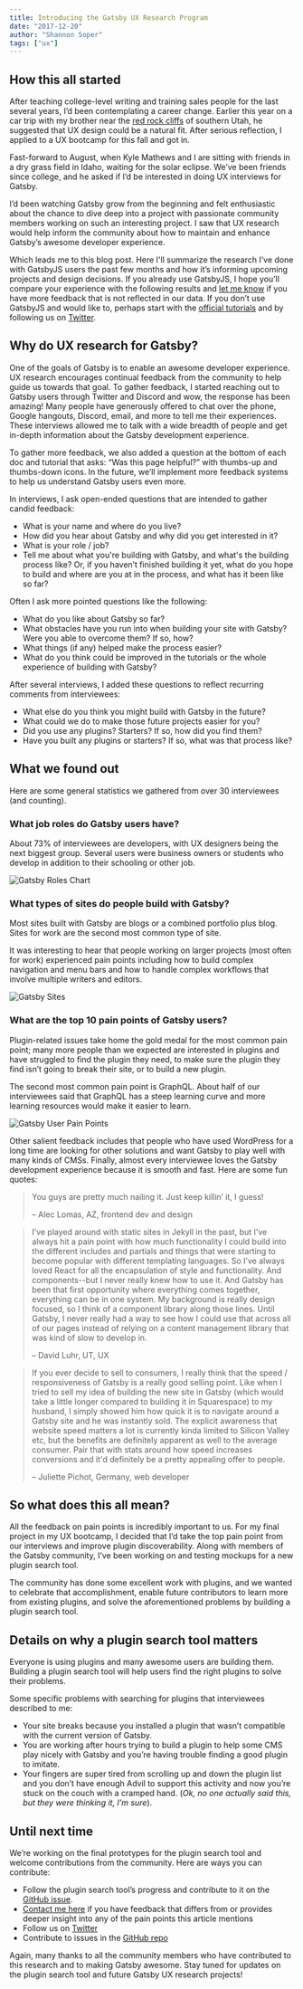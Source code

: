 ```yaml
---
title: Introducing the Gatsby UX Research Program
date: "2017-12-20"
author: "Shannon Soper"
tags: ["ux"]
---
```


## How this all started

After teaching college-level writing and training sales people for the last several years, I’d been contemplating a career change. Earlier this year on a car trip with my brother near the [red rock cliffs](https://utah.com/hiking/st-george) of southern Utah, he suggested that UX design could be a natural fit. After serious reflection, I applied to a UX bootcamp for this fall and got in.

Fast-forward to August, when Kyle Mathews and I are sitting with friends in a dry grass field in Idaho, waiting for the solar eclipse. We’ve been friends since college, and he asked if I’d be interested in doing UX interviews for Gatsby.

I’d been watching Gatsby grow from the beginning and felt enthusiastic about the chance to dive deep into a project with passionate community members working on such an interesting project. I saw that UX research would help inform the community about how to maintain and enhance Gatsby’s awesome developer experience.

Which leads me to this blog post. Here I'll summarize the research I’ve done with GatsbyJS users the past few months and how it’s informing upcoming projects and design decisions. If you already use GatsbyJS, I hope you’ll compare your experience with the following results and [let me know](https://twitter.com/shannonb_ux/status/938551014956732418) if you have more feedback that is not reflected in our data. If you don’t use GatsbyJS and would like to, perhaps start with the [official tutorials](/tutorial/) and by following us on [Twitter](https://twitter.com/gatsbyjs).

## Why do UX research for Gatsby?

One of the goals of Gatsby is to enable an awesome developer experience. UX research encourages continual feedback from the community to help guide us towards that goal. To gather feedback, I started reaching out to Gatsby users through Twitter and Discord and wow, the response has been amazing! Many people have generously offered to chat over the phone, Google hangouts, Discord, email, and more to tell me their experiences. These interviews allowed me to talk with a wide breadth of people and get in-depth information about the Gatsby development experience.

To gather more feedback, we also added a question at the bottom of each doc and tutorial that asks: “Was this page helpful?” with thumbs-up and thumbs-down icons. In the future, we’ll implement more feedback systems to help us understand Gatsby users even more.

In interviews, I ask open-ended questions that are intended to gather candid feedback:

- What is your name and where do you live?
- How did you hear about Gatsby and why did you get interested in it?
- What is your role / job?
- Tell me about what you're building with Gatsby, and what's the building process like? Or, if you haven’t finished building it yet, what do you hope to build and where are you at in the process, and what has it been like so far?

Often I ask more pointed questions like the following:

- What do you like about Gatsby so far?
- What obstacles have you run into when building your site with Gatsby? Were you able to overcome them? If so, how?
- What things (if any) helped make the process easier?
- What do you think could be improved in the tutorials or the whole experience of building with Gatsby?

After several interviews, I added these questions to reflect recurring comments from interviewees:

- What else do you think you might build with Gatsby in the future?
- What could we do to make those future projects easier for you?
- Did you use any plugins? Starters? If so, how did you find them?
- Have you built any plugins or starters? If so, what was that process like?

## What we found out

Here are some general statistics we gathered from over 30 interviewees (and counting).

### What job roles do Gatsby users have?

About 73% of interviewees are developers, with UX designers being the next biggest group. Several users were business owners or students who develop in addition to their schooling or other job.

![Gatsby Roles Chart](roles.png)

### What types of sites do people build with Gatsby?

Most sites built with Gatsby are blogs or a combined portfolio plus blog. Sites for work are the second most common type of site.

It was interesting to hear that people working on larger projects (most often for work) experienced pain points including how to build complex navigation and menu bars and how to handle complex workflows that involve multiple writers and editors.

![Gatsby Sites](sites.png)

### What are the top 10 pain points of Gatsby users?

Plugin-related issues take home the gold medal for the most common pain point; many more people than we expected are interested in plugins and have struggled to find the plugin they need, to make sure the plugin they find isn’t going to break their site, or to build a new plugin.

The second most common pain point is GraphQL. About half of our interviewees said that GraphQL has a steep learning curve and more learning resources would make it easier to learn.

![Gatsby User Pain Points](pain-points.png)

Other salient feedback includes that people who have used WordPress for a long time are looking for other solutions and want Gatsby to play well with many kinds of CMSs. Finally, almost every interviewee loves the Gatsby development experience because it is smooth and fast. Here are some fun quotes:

> You guys are pretty much nailing it. Just keep killin’ it, I guess!
>
> – Alec Lomas, AZ, frontend dev and design

> I’ve played around with static sites in Jekyll in the past, but I’ve always hit a pain point with how much functionality I could build into the different includes and partials and things that were starting to become popular with different templating languages. So I’ve always loved React for all the encapsulation of style and functionality. And components--but I never really knew how to use it. And Gatsby has been that first opportunity where everything comes together, everything can be in one system. My background is really design focused, so I think of a component library along those lines. Until Gatsby, I never really had a way to see how I could use that across all of our pages instead of relying on a content management library that was kind of slow to develop in.
>
> – David Luhr, UT, UX

> If you ever decide to sell to consumers, I really think that the speed / responsiveness of Gatsby is a really good selling point. Like when I tried to sell my idea of building the new site in Gatsby (which would take a little longer compared to building it in Squarespace) to my husband, I simply showed him how quick it is to navigate around a Gatsby site and he was instantly sold. The explicit awareness that website speed matters a lot is currently kinda limited to Silicon Valley etc, but the benefits are definitely apparent as well to the average consumer. Pair that with stats around how speed increases conversions and it'd definitely be a pretty appealing offer to people.
>
> – Juliette Pichot, Germany, web developer

## So what does this all mean?

All the feedback on pain points is incredibly important to us. For my final project in my UX bootcamp, I decided that I’d take the top pain point from our interviews and improve plugin discoverability. Along with members of the Gatsby community, I’ve been working on and testing mockups for a new plugin search tool.

The community has done some excellent work with plugins, and we wanted to celebrate that accomplishment, enable future contributors to learn more from existing plugins, and solve the aforementioned problems by building a plugin search tool.

## Details on why a plugin search tool matters

Everyone is using plugins and many awesome users are building them. Building a plugin search tool will help users find the right plugins to solve their problems.

Some specific problems with searching for plugins that interviewees described to me:

- Your site breaks because you installed a plugin that wasn’t compatible with the current version of Gatsby.
- You are working after hours trying to build a plugin to help some CMS play nicely with Gatsby and you’re having trouble finding a good plugin to imitate.
- Your fingers are super tired from scrolling up and down the plugin list and you don’t have enough Advil to support this activity and now you’re stuck on the couch with a cramped hand. (_Ok, no one actually said this, but they were thinking it, I’m sure_).

## Until next time

We’re working on the final prototypes for the plugin search tool and welcome contributions from the community. Here are ways you can contribute:

- Follow the plugin search tool’s progress and contribute to it on the [GitHub issue](https://github.com/gatsbyjs/gatsby/issues/3003).
- [Contact me here](https://twitter.com/shannonb_ux/status/938551014956732418) if you have feedback that differs from or provides deeper insight into any of the pain points this article mentions
- Follow us on [Twitter](https://twitter.com/gatsbyjs)
- Contribute to issues in the [GitHub repo](https://github.com/gatsbyjs/gatsby/issues)

Again, many thanks to all the community members who have contributed to this research and to making Gatsby awesome. Stay tuned for updates on the plugin search tool and future Gatsby UX research projects!
